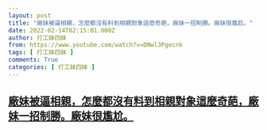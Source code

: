 ```yaml
---
layout: post
title: "廠妹被逼相親，怎麼都沒有料到相親對象這麼奇葩，廠妹一招制勝。廠妹很尷尬。"
date: 2022-02-14T02:15:01.000Z
author: 打工妹四妹
from: https://www.youtube.com/watch?v=DNwl3Pgecnk
tags: [ 打工妹四妹 ]
comments: True
categories: [ 打工妹四妹 ]
---
```

<!--1644804901000-->
[廠妹被逼相親，怎麼都沒有料到相親對象這麼奇葩，廠妹一招制勝。廠妹很尷尬。](https://www.youtube.com/watch?v=DNwl3Pgecnk)
------

<div>

</div>
